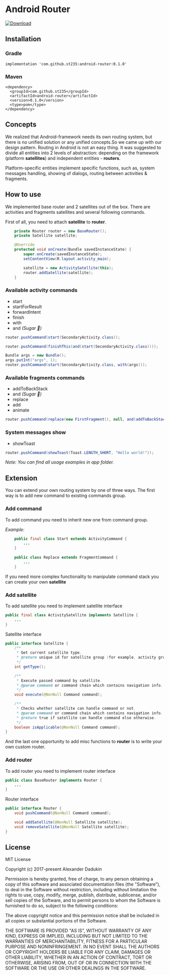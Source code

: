 # Android Router

[ ![Download](https://api.bintray.com/packages/st235/maven/android-router/images/download.svg) ](https://bintray.com/st235/maven/android-router/_latestVersion)

## Installation

### Gradle
```
implementation 'com.github.st235:android-router:0.1.0'
```

### Maven
```
<dependency>
  <groupId>com.github.st235</groupId>
  <artifactId>android-router</artifactId>
  <version>0.1.0</version>
  <type>pom</type>
</dependency>
```

## Concepts

We realized that Android-framework needs its own routing system, but there is
no unified solution or any unified concepts.So we came up with our design pattern.
Routing in Android is not an easy thing. It was suggested to divide all entities into
2 levels of abstraction: depending on the framework (platform **satellites**) and independent entities - **routers**.

Platform-specific entities implement specific functions, such as, 
system messages handling, showing of dialogs, routing between activities & fragments.


## How to use

We implemented base router and 2 satellites out of the box. 
There are activities and fragments satellites and several following commands.

First of all, you need to attach **satellite** to **router**.

```java
    private Router router = new BaseRouter();
    private Satellite satellite;

    @Override
    protected void onCreate(Bundle savedInstanceState) {
        super.onCreate(savedInstanceState);
        setContentView(R.layout.activity_main);

        satellite = new ActivitySatellite(this);
        router.addSatellite(satellite);
    }
```

### Available activity commands
- start
- startForResult
- forwardIntent
- finish
- with
- and _(Sugar :candy:)_

```java
router.pushCommand(start(SecondaryActivity.class));
```

```java
router.pushCommand(finishThis(and(start(SecondaryActivity.class))));
```

```java
Bundle args = new Bundle();
args.putInt("args", 1);
router.pushCommand(start(SecondaryActivity.class, with(args)));
```


### Available fragments commands
- addToBackStack
- and _(Sugar :candy:)_
- replace
- add
- animate

```java
router.pushCommand(replace(new FirstFragment(), null, and(addToBackStack(null))));
```

### System messages show
- showToast

```java
router.pushCommand(showToast(Toast.LENGTH_SHORT, "Hello world!"));
```

_Note: You can find all usage examples in app folder._

## Extension

You can extend your own routing system by one of three ways.
The first way is to add new command to existing commands group.

### Add command
To add command you need to inherit new one from command group.

_Example:_
```java
    public final class Start extends ActivityCommand {
        ...
    }
    
    public class Replace extends FragmentCommand {
        ...
    }
```

If you need more complex functionality to manipulate command stack 
you can create your own __satellite__

### Add satellite
To add satellite you need to implement satellite interface

```java
public final class ActivitySatellite implements Satellite {
    ...
}
```

Satellite interface

```java
public interface Satellite {
    /**
     * Get current satellite type.
     * @return unique id for satellite group (for example, activity group).
     */
    int getType();

    /**
     * Execute passed command by satellite.
     * @param command or command chain which contains navigation info.
     */
    void execute(@NonNull Command command);

    /**
     * Checks whether satellite can handle command or not.
     * @param command or command chain which contains navigation info.
     * @return true if satellite can handle command else otherwise.
     */
    boolean isApplicable(@NonNull Command command);
}
```

And the last one opportunity to add misc functions to **router** is to write your own custom router.
 
### Add router

 To add router you need to implement router interface
 
```java
public class BaseRouter implements Router {
    ...
}
```
 
 Router interface
 
```java
public interface Router {
    void pushCommand(@NonNull Command command);

    void addSatellite(@NonNull Satellite satellite);
    void removeSatellite(@NonNull Satellite satellite);
}
```

## License

MIT License

Copyright (c) 2017-present Alexander Dadukin

Permission is hereby granted, free of charge, to any person obtaining a copy
of this software and associated documentation files (the "Software"), to deal
in the Software without restriction, including without limitation the rights
to use, copy, modify, merge, publish, distribute, sublicense, and/or sell
copies of the Software, and to permit persons to whom the Software is
furnished to do so, subject to the following conditions:

The above copyright notice and this permission notice shall be included in all
copies or substantial portions of the Software.

THE SOFTWARE IS PROVIDED "AS IS", WITHOUT WARRANTY OF ANY KIND, EXPRESS OR
IMPLIED, INCLUDING BUT NOT LIMITED TO THE WARRANTIES OF MERCHANTABILITY,
FITNESS FOR A PARTICULAR PURPOSE AND NONINFRINGEMENT. IN NO EVENT SHALL THE
AUTHORS OR COPYRIGHT HOLDERS BE LIABLE FOR ANY CLAIM, DAMAGES OR OTHER
LIABILITY, WHETHER IN AN ACTION OF CONTRACT, TORT OR OTHERWISE, ARISING FROM,
OUT OF OR IN CONNECTION WITH THE SOFTWARE OR THE USE OR OTHER DEALINGS IN THE
SOFTWARE.
